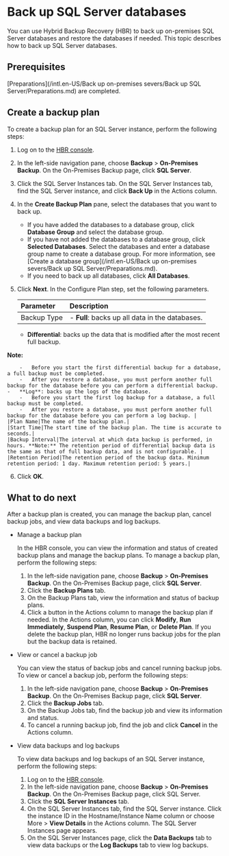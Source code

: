 # Back up SQL Server databases

You can use Hybrid Backup Recovery \(HBR\) to back up on-premises SQL Server databases and restore the databases if needed. This topic describes how to back up SQL Server databases.

## Prerequisites

[Preparations](/intl.en-US/Back up on-premises severs/Back up SQL Server/Preparations.md) are completed.

## Create a backup plan

To create a backup plan for an SQL Server instance, perform the following steps:

1.  Log on to the [HBR console](https://hbr.console.aliyun.com).

2.  In the left-side navigation pane, choose **Backup** \> **On-Premises Backup**. On the On-Premises Backup page, click **SQL Server**.

3.  Click the SQL Server Instances tab. On the SQL Server Instances tab, find the SQL Server instance, and click **Back Up** in the Actions column.

4.  In the **Create Backup Plan** pane, select the databases that you want to back up.

    -   If you have added the databases to a database group, click **Database Group** and select the database group.
    -   If you have not added the databases to a database group, click **Selected Databases**. Select the databases and enter a database group name to create a database group. For more information, see [Create a database group](/intl.en-US/Back up on-premises severs/Back up SQL Server/Preparations.md).
    -   If you need to back up all databases, click **All Databases**.
5.  Click **Next**. In the Configure Plan step, set the following parameters.

    |Parameter|Description|
    |:--------|:----------|
    |Backup Type|    -   **Full**: backs up all data in the databases.
    -   **Differential**: backs up the data that is modified after the most recent full backup.

**Note:**

        -   Before you start the first differential backup for a database, a full backup must be completed.
        -   After you restore a database, you must perform another full backup for the database before you can perform a differential backup.
    -   **Log**: backs up the logs of the database.
        -   Before you start the first log backup for a database, a full backup must be completed.
        -   After you restore a database, you must perform another full backup for the database before you can perform a log backup. |
    |Plan Name|The name of the backup plan.|
    |Start Time|The start time of the backup plan. The time is accurate to seconds.|
    |Backup Interval|The interval at which data backup is performed, in hours. **Note:** The retention period of differential backup data is the same as that of full backup data, and is not configurable. |
    |Retention Period|The retention period of the backup data. Minimum retention period: 1 day. Maximum retention period: 5 years.|

6.  Click **OK**.


## What to do next

After a backup plan is created, you can manage the backup plan, cancel backup jobs, and view data backups and log backups.

-   Manage a backup plan

    In the HBR console, you can view the information and status of created backup plans and manage the backup plans. To manage a backup plan, perform the following steps:

    1.  In the left-side navigation pane, choose **Backup** \> **On-Premises Backup**. On the On-Premises Backup page, click **SQL Server**.
    2.  Click the **Backup Plans** tab.
    3.  On the Backup Plans tab, view the information and status of backup plans.
    4.  Click a button in the Actions column to manage the backup plan if needed. In the Actions column, you can click **Modify**, **Run Immediately**, **Suspend Plan**, **Resume Plan**, or **Delete Plan**. If you delete the backup plan, HBR no longer runs backup jobs for the plan but the backup data is retained.
-   View or cancel a backup job

    You can view the status of backup jobs and cancel running backup jobs. To view or cancel a backup job, perform the following steps:

    1.  In the left-side navigation pane, choose **Backup** \> **On-Premises Backup**. On the On-Premises Backup page, click **SQL Server**.
    2.  Click the **Backup Jobs** tab.
    3.  On the Backup Jobs tab, find the backup job and view its information and status.
    4.  To cancel a running backup job, find the job and click **Cancel** in the Actions column.
-   View data backups and log backups

    To view data backups and log backups of an SQL Server instance, perform the following steps:

    1.  Log on to the [HBR console](https://hbr.console.aliyun.com).
    2.  In the left-side navigation pane, choose **Backup** \> **On-Premises Backup**. On the On-Premises Backup page, click SQL Server.
    3.  Click the **SQL Server Instances** tab.
    4.  On the SQL Server Instances tab, find the SQL Server instance. Click the instance ID in the Hostname/Instance Name column or choose More \> **View Details** in the Actions column. The SQL Server Instances page appears.
    5.  On the SQL Server Instances page, click the **Data Backups** tab to view data backups or the **Log Backups** tab to view log backups.

